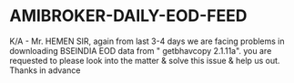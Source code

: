 # AMIBROKER-DAILY-EOD-FEED
K/A - Mr. HEMEN  SIR, again from last 3-4 days we are facing problems in downloading BSEINDIA EOD  data from " getbhavcopy 2.1.11a". you are requested to please look into the matter &amp; solve this issue &amp; help us out. Thanks in advance 

